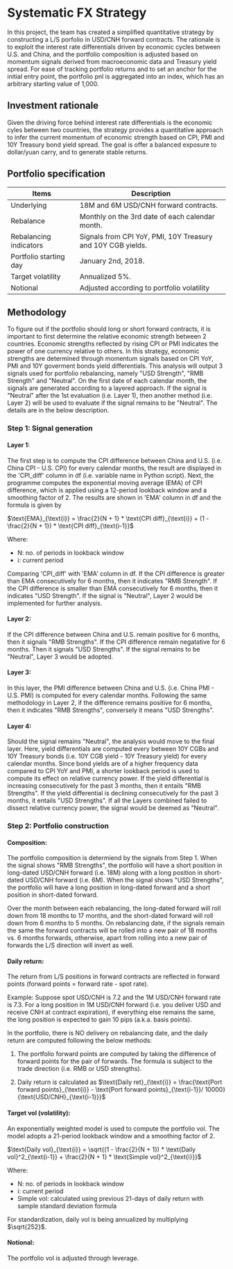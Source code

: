 # Systematic FX Strategy
In this project, the team has created a simplified quantitative strategy by constructing a L/S porfolio in USD/CNH forward contracts. The rationale is to exploit the interest rate differentials driven by economic cycles between U.S. and China, and the portfolio composition is adjusted based on momentum signals derived from macroeconomic data and Treasury yield spread. For ease of tracking portfolio returns and to set an anchor for the initial entry point, the portfolio pnl is aggregated into an index, which has an arbitrary starting value of 1,000.


## Investment rationale
Given the driving force behind interest rate differentials is the economic cyles between two countries, the strategy provides a quantitative approach to infer the current momentum of economic strength based on CPI, PMI and 10Y Treasury bond yield spread. The goal is offer a balanced exposure to dollar/yuan carry, and to generate stable returns.


## Portfolio specification
| Items                   | Description                                                  |
| ---------               | ---------------------                                        |
| Underlying              | 18M and 6M USD/CNH forward contracts.                        |
| Rebalance               | Monthly on the 3rd date of each calendar month.              |
| Rebalancing indicators  | Signals from CPI YoY, PMI, 10Y Treasury and 10Y CGB yields.  |
| Portfolio starting day  | January 2nd, 2018.                                           |
| Target volatility       | Annualized 5%.                                               |
| Notional                | Adjusted according to portfolio volatility                   |


## Methodology
To figure out if the portfolio should long or short forward contracts, it is important to first determine the relative economic strength between 2 countries. Economic strengths reflected by rising CPI or PMI indicates the power of one currency relative to others. In this strategy, economic strengths are determined through momentum signals based on CPI YoY, PMI and 10Y goverment bonds yield differentials. This analysis will output 3 signals used for portfolio rebalancing, namely "USD Strength", "RMB Strength" and "Neutral". On the first date of each calendar month, the signals are generated according to a layered approach. If the signal is "Neutral" after the 1st evaluation (i.e. Layer 1), then another method (i.e. Layer 2) will be used to evaluate if the signal remains to be "Neutral". The details are in the below description.

### Step 1: Signal generation

#### Layer 1: 
The first step is to compute the CPI difference between China and U.S. (i.e. China CPI - U.S. CPI) for every calendar months, the result are displayed in the 'CPI_diff' column in df (i.e. variable name in Python script). Next, the programme computes the exponential moving average (EMA) of CPI difference, which is applied using a 12-period lookback window and a smoothing factor of 2. The results are shown in 'EMA' column in df and the formula is given by

$`\text{EMA}_{\text{i}} = \frac{2}{N + 1} * \text{CPI diff}_{\text{i}} + (1 - \frac{2}{N + 1}) * \text{CPI diff}_{\text{i-1}}`$

Where:
- N: no. of periods in lookback window
- i: current period

Comparing 'CPI_diff' with 'EMA' column in df. If the CPI difference is greater than EMA consecutively for 6 months, then it indicates "RMB Strength". If the CPI difference is smaller than EMA consecutively for 6 months, then it indicates "USD Strength". If the signal is "Neutral", Layer 2 would be implemented for further analysis.

#### Layer 2:
If the CPI difference between China and U.S. remain positive for 6 months, then it signals "RMB Strengths". If the CPI difference remain negatative for 6 months. Then it signals "USD Strengths". If the signal remains to be "Neutral", Layer 3 would be adopted.

#### Layer 3:
In this layer, the PMI difference between China and U.S. (i.e. China PMI - U.S. PMI) is computed for every calendar months. Following the same methodology in Layer 2, if the difference remains positive for 6 months, then it indicates "RMB Strengths", conversely it means "USD Strengths".

#### Layer 4:
Should the signal remains "Neutral", the analysis would move to the final layer. Here, yield differentials are computed every between 10Y CGBs and 10Y Treasury bonds (i.e. 10Y CGB yield - 10Y Treasury yield) for every calendar months. Since bond yields are of a higher frequency data compared to CPI YoY and PMI, a shorter lookback period is used to compute its effect on relative currency power. If the yield differential is increasing consecutively for the past 3 months, then it entails "RMB Strengths". If the yield differential is declining consecutively for the past 3 months, it entails "USD Strengths". If all the Layers combined failed to dissect relative currency power, the signal would be deemed as "Neutral".


### Step 2: Portfolio construction

#### Composition:
The portfolio composition is determiend by the signals from Step 1. When the signal shows "RMB Strengths", the portfolio will have a short position in long-dated USD/CNH forward (i.e. 18M) along with a long position in short-dated USD/CNH forward (i.e. 6M). When the signal shows "USD Strengths", the portfolio will have a long position in long-dated forward and a short position in short-dated forward.

Over the month between each rebalancing, the long-dated forward will roll down from 18 months to 17 months, and the short-dated forward will roll down from 6 months to 5 months. On rebalancing date, if the signals remain the same the forward contracts will be rolled into a new pair of 18 months vs. 6 months forwards, otherwise, apart from rolling into a new pair of forwards the L/S direction will invert as well.

#### Daily return:
The return from L/S positions in forward contracts are reflected in forward points (forward points = forward rate - spot rate).

Example:
Suppose spot USD/CNH is 7.2 and the 1M USD/CNH forward rate is 7.3. For a long position in 1M USD/CNH forward (i.e. you deliver USD and receive CNH at contract expiration), if everything else remains the same, the long position is expected to gain 10 pips (a.k.a. basis points).

In the portfolio, there is NO delivery on rebalancing date, and the daily return are computed following the below methods:
1. The portfolio forward points are computed by taking the difference of forward points for the pair of 
    forwards. The formula is subject to the trade direction (i.e. RMB or USD strengths).

2. Daily return is calculated as
   $\text{Daily ret}_{\text{i}} = \frac{\text{Port forward points}_{\text{i}} - \text{Port forward points}_{\text{i-1}}/ 10000}{\text{USD/CNH}_{\text{i-1}}}$


#### Target vol (volatility):
An exponentially weighted model is used to compute the portfolio vol. The model adopts a 21-period lookback window and a smoothing factor of 2. 

$`\text{Daily vol}_{\text{i}} = \sqrt{(1 - \frac{2}{N + 1}) * \text{Daily vol}^2_{\text{i-1}} + \frac{2}{N + 1} * \text{Simple vol}^2_{\text{i}}}`$

Where:
- N: no. of periods in lookback window
- i: current period
- Simple vol: calculated using previous 21-days of daily return with sample standard deviation formula

For standardization, daily vol is being annualized by multiplying $\sqrt{252}$.


#### Notional:
The portfolio vol is adjusted through leverage.
